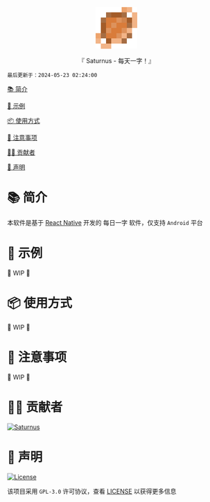 <div align="center">

  <img id="Saturnus" width="96" alt="Saturnus" src=".github/image/icon.png">

  <p>『 Saturnus - 每天一字！』</p>

</div>

`最后更新于：2024-05-23 02:24:00`

[📚 简介](#-简介)

[📸 示例](#-示例)

[📦 使用方式](#-使用方式)

[📌 注意事项](#-注意事项)

[🧑‍💻 贡献者](#-贡献者)

[🔦 声明](#-声明)

# 📚 简介

本软件是基于 [React Native](https://reactnative.dev/) 开发的 每日一字 软件，仅支持 `Android` 平台

# 📸 示例

🚧 WIP 🚧

# 📦 使用方式

🚧 WIP 🚧

# 📌 注意事项

🚧 WIP 🚧

# 🧑‍💻 贡献者

<a href="https://github.com/Cierra-Runis/Saturnus/graphs/contributors">
  <img src="https://contrib.rocks/image?repo=Cierra-Runis/Saturnus" alt="Saturnus"/>
</a>

# 🔦 声明

[![License](https://img.shields.io/github/license/Cierra-Runis/Saturnus)](https://github.com/Cierra-Runis/Saturnus/blob/master/LICENSE)

该项目采用 `GPL-3.0` 许可协议，查看 [LICENSE](https://github.com/Cierra-Runis/Saturnus/blob/main/LICENSE) 以获得更多信息
